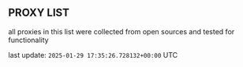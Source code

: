 ## PROXY LIST

all proxies in this list were collected from open sources and tested for functionality

last update: `2025-01-29 17:35:26.728132+00:00` UTC